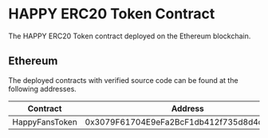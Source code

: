 # HAPPY ERC20 Token Contract

The HAPPY ERC20 Token contract deployed on the Ethereum blockchain.


## Ethereum

The deployed contracts with verified source code can be found at the following addresses.

Contract | Address
---|---
HappyFansToken | 0x3079F61704E9eFa2BcF1db412f735d8d4cFa26f4